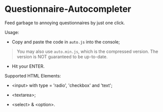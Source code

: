 # Questionnaire-Autocompleter
Feed garbage to annoying questionnaires by just one click.

Usage:

* Copy and paste the code in `auto.js` into the console;

> You may also use `auto.min.js`, which is the compressed version. The version is NOT guaranteed to be up-to-date.

* Hit your ENTER.

Supported HTML Elements:

* \<input\> with type = 'radio', 'checkbox' and 'text';

* \<textarea\>;

* \<select\> & \<option\>.
